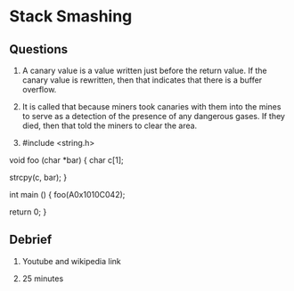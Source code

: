 # Stack Smashing

## Questions

1. A canary value is a value written just before the return value. If the canary value is rewritten, then that indicates that there is a buffer overflow.

2. It is called that because miners took canaries with them into the mines to serve as a detection of the presence of any dangerous gases. If they died,
then that told the miners to clear the area.

3. #include <string.h>

void foo (char *bar)
{
   char  c[1];

   strcpy(c, bar);
}

int main ()
{
   foo(A0x1010C042);

   return 0;
}

## Debrief

1. Youtube and wikipedia link

2. 25 minutes
